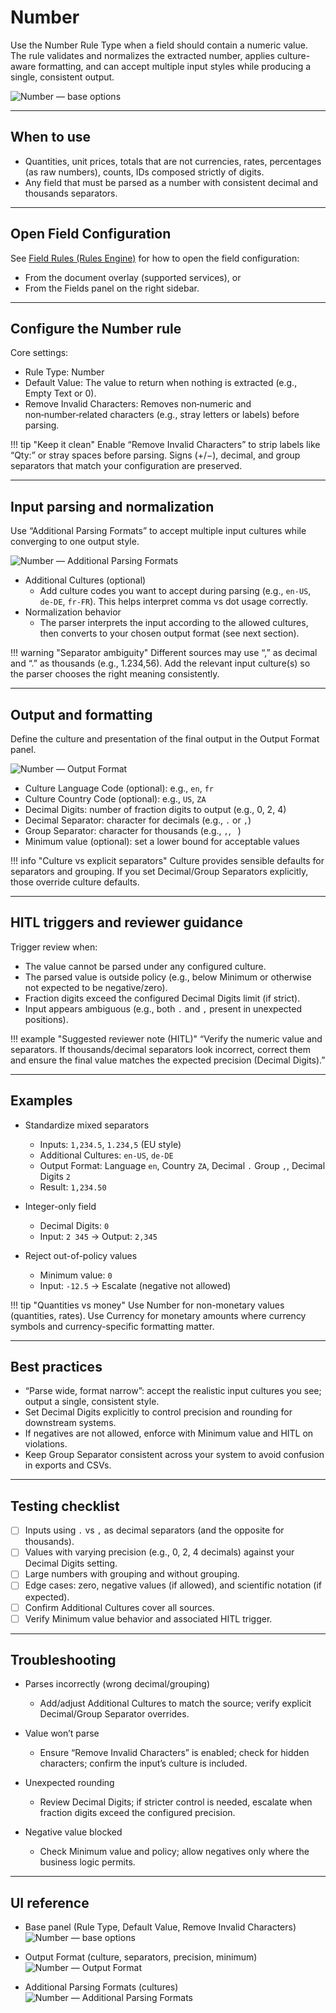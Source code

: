 # Number

Use the Number Rule Type when a field should contain a numeric value. The rule validates and normalizes the extracted number, applies culture-aware formatting, and can accept multiple input styles while producing a single, consistent output.

![Number — base options](../../assets/img-2025-09-01-08-54-51.png)

---

## When to use

- Quantities, unit prices, totals that are not currencies, rates, percentages (as raw numbers), counts, IDs composed strictly of digits.
- Any field that must be parsed as a number with consistent decimal and thousands separators.

---

## Open Field Configuration

See [Field Rules (Rules Engine)](index.md) for how to open the field configuration:

- From the document overlay (supported services), or
- From the Fields panel on the right sidebar.

---

## Configure the Number rule

Core settings:

- Rule Type: Number
- Default Value: The value to return when nothing is extracted (e.g., Empty Text or 0).
- Remove Invalid Characters: Removes non‑numeric and non‑number‑related characters (e.g., stray letters or labels) before parsing.

!!! tip "Keep it clean"
    Enable “Remove Invalid Characters” to strip labels like “Qty:” or stray spaces before parsing. Signs (+/−), decimal, and group separators that match your configuration are preserved.

---

## Input parsing and normalization

Use “Additional Parsing Formats” to accept multiple input cultures while converging to one output style.

![Number — Additional Parsing Formats](../../assets/img-2025-09-01-08-55-22.png)

- Additional Cultures (optional)
    - Add culture codes you want to accept during parsing (e.g., `en-US`, `de-DE`, `fr-FR`). This helps interpret comma vs dot usage correctly.
- Normalization behavior
    - The parser interprets the input according to the allowed cultures, then converts to your chosen output format (see next section).

!!! warning "Separator ambiguity"
    Different sources may use “,” as decimal and “.” as thousands (e.g., 1.234,56). Add the relevant input culture(s) so the parser chooses the right meaning consistently.

---

## Output and formatting

Define the culture and presentation of the final output in the Output Format panel.

![Number — Output Format](../../assets/img-2025-09-01-08-55-40.png)

- Culture Language Code (optional): e.g., `en`, `fr`
- Culture Country Code (optional): e.g., `US`, `ZA`
- Decimal Digits: number of fraction digits to output (e.g., 0, 2, 4)
- Decimal Separator: character for decimals (e.g., `.` or `,`)
- Group Separator: character for thousands (e.g., `,`, ` `)
- Minimum value (optional): set a lower bound for acceptable values

!!! info "Culture vs explicit separators"
    Culture provides sensible defaults for separators and grouping. If you set Decimal/Group Separators explicitly, those override culture defaults.

---

## HITL triggers and reviewer guidance

Trigger review when:

- The value cannot be parsed under any configured culture.
- The parsed value is outside policy (e.g., below Minimum or otherwise not expected to be negative/zero).
- Fraction digits exceed the configured Decimal Digits limit (if strict).
- Input appears ambiguous (e.g., both `.` and `,` present in unexpected positions).

!!! example "Suggested reviewer note (HITL)"
    “Verify the numeric value and separators. If thousands/decimal separators look incorrect, correct them and ensure the final value matches the expected precision (Decimal Digits).”

---

## Examples

- Standardize mixed separators
    - Inputs: `1,234.5`, `1.234,5` (EU style)
    - Additional Cultures: `en-US`, `de-DE`
    - Output Format: Language `en`, Country `ZA`, Decimal `.` Group `,`, Decimal Digits `2`
    - Result: `1,234.50`


- Integer-only field
    - Decimal Digits: `0`
    - Input: `2 345` → Output: `2,345`


- Reject out-of-policy values
    - Minimum value: `0`
    - Input: `-12.5` → Escalate (negative not allowed)

!!! tip "Quantities vs money"
    Use Number for non-monetary values (quantities, rates). Use Currency for monetary amounts where currency symbols and currency-specific formatting matter.

---

## Best practices

- “Parse wide, format narrow”: accept the realistic input cultures you see; output a single, consistent style.
- Set Decimal Digits explicitly to control precision and rounding for downstream systems.
- If negatives are not allowed, enforce with Minimum value and HITL on violations.
- Keep Group Separator consistent across your system to avoid confusion in exports and CSVs.

---

## Testing checklist

- [ ] Inputs using `.` vs `,` as decimal separators (and the opposite for thousands).  
- [ ] Values with varying precision (e.g., 0, 2, 4 decimals) against your Decimal Digits setting.  
- [ ] Large numbers with grouping and without grouping.  
- [ ] Edge cases: zero, negative values (if allowed), and scientific notation (if expected).  
- [ ] Confirm Additional Cultures cover all sources.  
- [ ] Verify Minimum value behavior and associated HITL trigger.

---

## Troubleshooting

- Parses incorrectly (wrong decimal/grouping)
    - Add/adjust Additional Cultures to match the source; verify explicit Decimal/Group Separator overrides.

- Value won’t parse
    - Ensure “Remove Invalid Characters” is enabled; check for hidden characters; confirm the input’s culture is included.

- Unexpected rounding
    - Review Decimal Digits; if stricter control is needed, escalate when fraction digits exceed the configured precision.

- Negative value blocked
    - Check Minimum value and policy; allow negatives only where the business logic permits.

---

## UI reference

- Base panel (Rule Type, Default Value, Remove Invalid Characters)
    ![Number — base options](../../assets/img-2025-09-01-08-54-51.png)

- Output Format (culture, separators, precision, minimum)
    ![Number — Output Format](../../assets/img-2025-09-01-08-55-40.png)

- Additional Parsing Formats (cultures)
    ![Number — Additional Parsing Formats](../../assets/img-2025-09-01-08-55-22.png)
